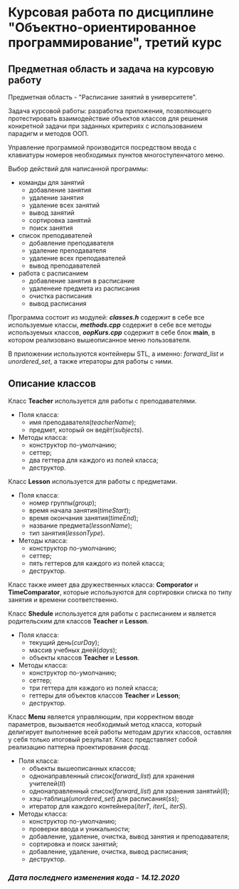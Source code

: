 # Курсовая работа по дисциплине "Объектно-ориентированное программирование", третий курс

## Предметная область и задача на курсовую работу
Предметная область - "Расписание занятий в университете".

Задача курсовой работы: разработка приложения, позволяющего протестировать взаимодействие объектов классов для решения конкретной задачи при заданных критериях с использованием парадигм и методов ООП.

Управление программой производится посредством ввода с клавиатуры номеров необходимых пунктов многоступенчатого меню.

Выбор действий для написанной программы:
- команды для занятий
  - добавление занятия
  - удаление занятия
  - удаление всех занятий
  - вывод занятий
  - сортировка занятий
  - поиск занятия
- список преподавателей
  - добавление преподавателя
  - удаление преподавателя
  - удаление всех преподавателей
  - вывод преподавателей
- работа с расписанием
  - добавление занятия в расписание
  - удаленеие предмета из расписания
  - очистка расписания
  - вывод расписания

Программа состоит из модулей: ***classes.h*** содержит в себе все используемые классы, ***methods.cpp*** содержит в себе все методы используемых классов, ***oopKurs.cpp*** содержит в себе блок **main**, в котором реализовано вышеописанное меню пользователя.

В приложении используются контейнеры STL, а именно: *forward_list* и *unordered_set*, а также итераторы для работы с ними.

## Описание классов
Класс **Teacher** используется для работы с преподавателями. 
- Поля класса: 
  - имя преподавателя(*teacherName*); 
  - предмет, который он ведёт(*subjects*). 
- Методы класса: 
  - конструктор по-умолчанию;
  - сеттер; 
  - два геттера для каждого из полей класса; 
  - деструктор.

Класс **Lesson** используется для работы с предметами. 
- Поля класса: 
  - номер группы(*group*); 
  - время начала занятия(*timeStart*);
  - время окончания занятия(*timeEnd*); 
  - название предмета(*lessonName*); 
  - тип занятия(*lessonType*). 
- Методы класса: 
  - конструктор по-умолчанию; 
  - сеттер; 
  - пять геттеров для каждого из полей класса; 
  - деструктор.

Класс также имеет два дружественных класса: **Comporator** и **TimeComparator**, которые используются для сортировки списка по типу занятия и времени соответственно.

Класс **Shedule** используется для работы с расписанием и является родительским для классов **Teacher** и **Lesson**.
- Поля класса: 
  - текущий день(*curDay*); 
  - массив учебных дней(*days*); 
  - объекты классов **Teacher** и **Lesson**. 
- Методы класса: 
  - конструктор по-умолчанию; 
  - сеттер; 
  - три геттера для каждого из полей класса; 
  - геттеры для объектов классов **Teacher** и **Lesson**; 
  - деструктор.

Класс **Menu** является управляющим, при корректном вводе параметров, вызывается необходимый метод класса, который делигирует выполнение всей работы методам других классов, оставляя у себя только итоговый результат. Класс представляет собой реализацию паттерна проектирования *фасад*.
- Поля класса: 
  - объекты вышеописанных классов; 
  - однонаправленный список(*forward_list*) для хранения учителей(*tl*) 
  - однонаправленный список(*forward_list*) для хранения занятий(*ll*); 
  - хэш-таблица(*unordered_set*) для расписания(*ss*); 
  - итератор для каждого контейнера(*iterT, iterL, iterS*). 
- Методы класса: 
  - конструктор по-умолчанию; 
  - проверки ввода и уникальности; 
  - добавление, удаление, очистка, вывод занятия и преподавателя; 
  - сортировка и поиск занятий; 
  - добавление, удаление, очистка, вывод расписания; 
  - деструктор.

### *Дата последнего изменения кода - 14.12.2020*
